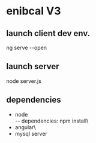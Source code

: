 # enibcal V3
## launch client dev env.
ng serve --open
## launch server
node server.js
## dependencies
- node\
-- dependencies: npm install\
- angular\
- mysql server
